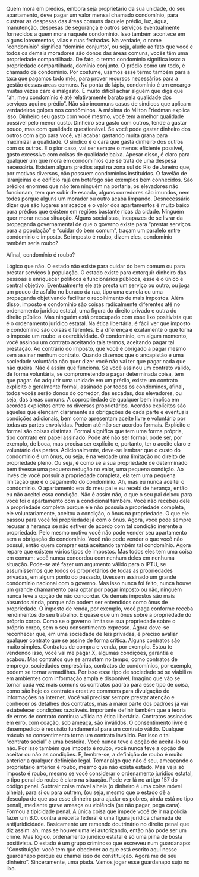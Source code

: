 Quem mora em prédios, embora seja proprietário da sua unidade, do seu apartamento, deve pagar um valor mensal chamado condomínio, para custear as despesas das áreas comuns daquele prédio, luz, água, manutenção, despesas de segurança e outros serviços eventualmente fornecidos a quem mora naquele condomínio. Isso também acontece em alguns loteamentos, vilas e ruas fechadas. 
Na verdade, o nome “condomínio” significa “domínio conjunto”, ou seja, alude ao fato que você e todos os demais moradores são donos das áreas comuns, vocês têm uma propriedade compartilhada. De fato, o termo condomínio significa isso: a propriedade compartilhada, domínio conjunto. O prédio como um todo, é chamado de condomínio. Por costume, usamos esse termo também para a taxa que pagamos todo mês, para prover recursos necessários para a gestão dessas áreas comuns.
Na ponta do lápis, condomínio é um encargo muitas vezes caro e malgasto. É muito difícil achar alguém que diga que “ah, meu condomínio é até relativamente barato pela qualidade dos serviços aqui no prédio”. Não são incomuns casos de síndicos que aplicam verdadeiros golpes nos condôminos.
A máxima do Milton Friedman explica isso. Dinheiro seu gasto com você mesmo, você tem a melhor qualidade possível pelo menor custo. Dinheiro seu gasto com outros, tende a gastar pouco, mas com qualidade questionável. Se você pode gastar dinheiro dos outros com algo para você, vai acabar gastando muita grana para maximizar a qualidade. O síndico é o cara que gasta dinheiro dos outros com os outros. É o pior caso, vai ser sempre o menos eficiente possível, gasto excessivo com coisas de qualidade baixa.
Apesar disso, é claro para qualquer um que mora em condomínios que se trata de uma despesa necessária. 
Existem alguns prédios aqui na zona sul do Rio de Janeiro que, por motivos diversos, não possuem condomínios instituídos. O favelão de laranjeiras e o edifício rajá em botafogo são exemplos bem conhecidos. São prédios enormes que não tem ninguém na portaria, os elevadores não funcionam, tem que subir de escada, alguns corredores são imundos, nem todos porque alguns um morador ou outro acaba limpando. Desnecessário dizer que são lugares arriscados e o valor dos apartamentos é muito baixo para prédios que existem em regiões bastante ricas da cidade. Ninguém quer morar nessa situação.
Alguns socialistas, incapazes de se livrar da propaganda governamental de que o governo existe para “prestar serviços para a população” e “cuidar do bem comum”, traçam um paralelo entre condomínio e imposto. Se imposto é roubo, dizem eles, condomínio também seria roubo?

Afinal, condomínio é roubo?

Lógico que não. O estado não existe para cuidar do bem comum ou para prestar serviços à população. O estado existe para extorquir dinheiro das pessoas e enriquecer políticos e funcionários públicos, esse é o único e central objetivo. Eventualmente ele até presta um serviço ou outro, ou joga um pouco de asfalto no buraco da rua, tipo uma esmola ou uma propaganda objetivando facilitar o recolhimento de mais impostos.
Além disso, imposto e condomínio são coisas radicalmente diferentes até no ordenamento jurídico estatal, uma figura do direito privado e outra do direito público. Mas ninguém está preocupado com esse lixo positivista que é o ordenamento jurídico estatal.
Na ética libertária, é fácil ver que imposto e condomínio são coisas diferentes. E a diferença é exatamente o que torna o imposto um roubo: a coercitividade. O condomínio, em algum momento, você assinou um contrato aceitando tais termos, aceitando pagar tal prestação. Ao contrário do imposto, que você é obrigado a pagar mesmo sem assinar nenhum contrato.
Quando dizemos que o ancapistão é uma sociedade voluntária não quer dizer você não vai ter que pagar nada que não queira. Não é assim que funciona. Se você assinou um contrato válido, de forma voluntária, se comprometendo a pagar determinada coisa, tem que pagar. 
Ao adquirir uma unidade em um prédio, existe um contrato explicito e geralmente formal, assinado por todos os condôminos, afinal, todos vocês serão donos do corredor, das escadas, dos elevadores, ou seja, das áreas comuns. A copropriedade de qualquer bem implica em acordos explícitos entre os diversos proprietários. Acordos explícitos são aqueles que elencam claramente as obrigações de cada parte e eventuais condições adicionais, bem como apresentam aceite livre e voluntário por todas as partes envolvidas. Podem até não ser acordos formais. Explícito e formal são coisas distintas. Formal significa que tem uma forma própria, tipo contrato em papel assinado. Pode até não ser formal, pode ser, por exemplo, de boca, mas precisa ser explícito e, portanto, ter o aceite claro e voluntário das partes.
Adicionalmente, deve-se lembrar que o custo do condomínio é um ônus, ou seja, é na verdade uma limitação no direito de propriedade pleno. 
Ou seja, é como se a sua propriedade de determinado bem tivesse uma pequena redução no valor, uma pequena condição. Ao invés de você possuir a propriedade completa, ela tem uma pequena limitação que é o pagamento do condomínio.
Ah, mas eu nunca aceitei o condomínio. O apartamento era do meu pai e eu recebi de herança, então eu não aceitei essa condição. Não é assim não, o que o seu pai deixou para você foi o apartamento com a condicional também. Você não recebeu dele a propriedade completa porque ele não possuía a propriedade completa, ele voluntariamente, aceitou a condição, o ônus na propriedade. O que ele passou para você foi propriedade já com o ônus. Agora, você pode sempre recusar a herança se não estiver de acordo com tal condição inerente a propriedade.
Pelo mesmo motivo você não pode vender seu apartamento sem a obrigação do condomínio. Você não pode vender o que você não possui, então quem comprar está aceitando também tal condomínio.
Agora repare que existem vários tipos de impostos. Mas todos eles tem uma coisa em comum: você nunca concordou com nenhum deles em nenhuma situação. Pode-se até fazer um argumento válido para o IPTU, se assumíssemos que todos os proprietários de todas as propriedades privadas, em algum ponto do passado, tivessem assinado um grande condomínio nacional com o governo. Mas isso nunca foi feito, nunca houve um grande chamamento para optar por pagar imposto ou não, ninguém nunca teve a opção de não concordar. Os demais impostos são mais absurdos ainda, porque não podem ser entendidos como ônus de propriedade. O imposto de renda, por exemplo, você paga conforme receba rendimentos do seu trabalho. É quase que um ônus sobre a propriedade do próprio corpo. Como se o governo limitasse sua propriedade sobre o próprio corpo, sem o seu consentimento expresso.
Agora deve-se reconhecer que, em uma sociedade de leis privadas, é preciso avaliar qualquer contrato que se assine de forma crítica. Alguns contratos são muito simples. Contratos de compra e venda, por exemplo. Estou te vendendo isso, você vai me pagar X, algumas condições, garantia e acabou. 
Mas contratos que se arrastam no tempo, como contratos de emprego, sociedades empresárias, contratos de condomínios, por exemplo, podem se tornar armadilhas. Por isso esse tipo de sociedade só se viabiliza em ambientes com informação ampla e disponível. Imagino que vão se tornar cada vez mais comuns os contratos padrão para esse tipo de coisa, como são hoje os contratos creative commons para divulgação de informações na internet. Você vai precisar sempre prestar atenção e conhecer os detalhes dos contratos, mas a maior parte dos padrões já vai estabelecer condições razoáveis.
Importante definir também que a teoria de erros de contrato continua válida na ética libertária. Contratos assinados em erro, com coação, sob ameaça, são inválidos. O consentimento livre e desempedido é requisito fundamental para um contrato válido.
Qualquer mácula no consentimento torna um contrato inválido. Por isso o tal “contrato social” é uma besteira. Você nunca teve a opção de aceita-lo ou não.
Por isso também que imposto é roubo, você nunca teve a opção de aceitar ou não as condições. 
E, lembre-se, a definição de roubo é muito anterior a qualquer definição legal. Tomar algo que não é seu, ameaçando o proprietário anterior é roubo, mesmo que não exista estado.
Mas veja só imposto é roubo, mesmo se você considerar o ordenamento jurídico estatal, o tipo penal do roubo é claro na situação. Pode ver lá no artigo 157 do código penal. Subtrair coisa móvel alheia (o dinheiro é uma coisa móvel alheia), para si ou para outrem, (ou seja, mesmo que o estado dê a desculpa de que usa esse dinheiro para ajudar os pobres, ainda está no tipo penal), mediante grave ameaça ou violência (se não pagar, pega cana). Formou a tipicidade penal. A única coisa que impede você de ir na polícia fazer um B.O. contra a receita federal é uma figura jurídica chamada de antijuridicidade. Basicamente um remendo doutrinário no direito penal que diz assim: ah, mas se houver uma lei autorizando, então não pode ser um crime. Mas lógico, ordenamento jurídico estatal é só uma pilha de bosta positivista.
O estado é um grupo criminoso que escreveu num guardanapo: “Constituição: você tem que obedecer ao que está escrito aqui nesse guardanapo porque eu chamei isso de constituição. Agora me dê seu dinheiro”. Sinceramente, uma piada. Vamos jogar esse guardanapo sujo no lixo.





